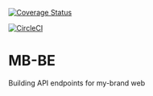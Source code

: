 [![Coverage Status](https://coveralls.io/repos/github/MnorbertVii/MB-BE/badge.svg)](https://coveralls.io/github/MnorbertVii/MB-BE)

[![CircleCI](https://dl.circleci.com/status-badge/img/circleci/MJPt49cnTrZ9VU1J2uWfzJ/4aohED6P7JaZWw3aMeUYdP/tree/main.svg?style=svg)](https://dl.circleci.com/status-badge/redirect/circleci/MJPt49cnTrZ9VU1J2uWfzJ/4aohED6P7JaZWw3aMeUYdP/tree/main)


# MB-BE
Building API endpoints for my-brand web

